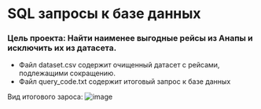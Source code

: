 # SQL запросы к базе данных

### Цель проекта: Найти наименее выгодные рейсы из Анапы и исключить их из датасета.

- Файл dataset.csv содержит очищенный датасет с рейсами, подлежащими сокращению.
- Файл query_code.txt содержит итоговый запрос к базе данных  

Вид итогового зароса:
![image](https://user-images.githubusercontent.com/74059716/160073442-9de84430-2fbe-4b3d-b51a-20adaefc01c9.png)
